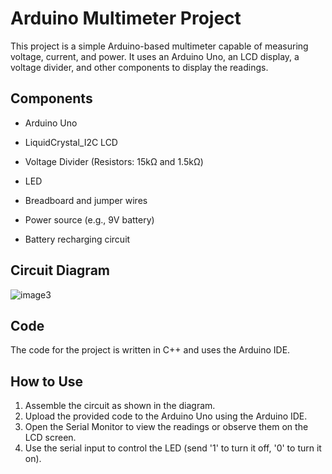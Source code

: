 # Arduino Multimeter Project

This project is a simple Arduino-based multimeter capable of measuring voltage, current, and power. It uses an Arduino Uno, an LCD display, a voltage divider, and other components to display the readings.

## Components

- Arduino Uno
- LiquidCrystal_I2C LCD
- Voltage Divider (Resistors: 15kΩ and 1.5kΩ)
- LED
- Breadboard and jumper wires

- Power source (e.g., 9V battery)
- Battery recharging circuit

## Circuit Diagram

![image3](https://github.com/user-attachments/assets/3d61a183-8789-4078-a38a-a23dba1a1f39)

## Code

The code for the project is written in C++ and uses the Arduino IDE.

## How to Use
1. Assemble the circuit as shown in the diagram.
2. Upload the provided code to the Arduino Uno using the Arduino IDE.
3. Open the Serial Monitor to view the readings or observe them on the LCD screen.
4. Use the serial input to control the LED (send '1' to turn it off, '0' to turn it on).
